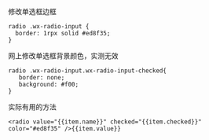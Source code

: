 修改单选框边框
```
radio .wx-radio-input {
  border: 1rpx solid #ed8f35;
}
```
网上修改单选框背景颜色，实测无效
```
radio .wx-radio-input.wx-radio-input-checked{
   border: none;
   background: #f00; 
}
```
实际有用的方法
```
<radio value="{{item.name}}" checked="{{item.checked}}" color="#ed8f35" />{{item.value}}
```